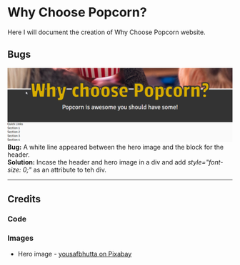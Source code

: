 # Why Choose Popcorn?

Here I will document the creation of Why Choose Popcorn website.

## Bugs

![White line between blocks](assets/docs/line-bug.png "Title")
**Bug:** A white line appeared between the hero image and the block for the header.\
**Solution:** Incase the header and hero image in a div and add *style="font-size: 0;"* as an attribute to teh div.

---

## Credits

### Code

### Images

- Hero image - [yousafbhutta on Pixabay](https://pixabay.com/users/yousafbhutta-2933897/)